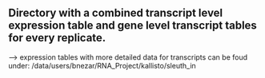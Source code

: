 ## Directory with a combined transcript level expression table and gene level transcript tables for every replicate.

--> expression tables with more detailed data for transcripts can be foud under: /data/users/bnezar/RNA_Project/kallisto/sleuth_in
